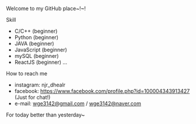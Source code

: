 Welcome to my GitHub place~!~!

Skill
- C/C++ (beginner)
- Python (beginner)
- JAVA (beginner)
- JavaScript (beginner)
- mySQL (beginner)
- ReactJS (beginner)
...

How to reach me
- instagram: njr_dhealr
- facebook: https://www.facebook.com/profile.php?id=100004343913427 (Just for chat!)
- e-mail: wge3142@gmail.com / wge3142@naver.com

For today better than yesterday~
